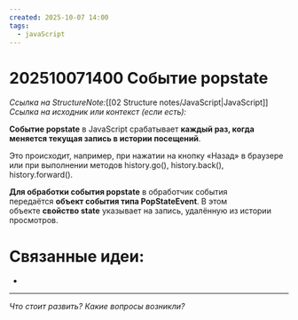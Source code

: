 ```yaml
---
created: 2025-10-07 14:00
tags:
  - javaScript
---
```

# 202510071400 Событие popstate

*Ссылка на StructureNote:*[[02 Structure notes/JavaScript|JavaScript]]
*Ссылка на исходник или контекст (если есть):* 

**Событие popstate** в JavaScript срабатывает **каждый раз, когда меняется текущая запись в истории посещений**. 

Это происходит, например, при нажатии на кнопку «Назад» в браузере или при выполнении методов history.go(), history.back(), history.forward().

**Для обработки события popstate** в обработчик события передаётся **объект события типа PopStateEvent**. В этом объекте **свойство state** указывает на запись, удалённую из истории просмотров. 

# Связанные идеи:

* 
---

*Что стоит развить? Какие вопросы возникли?*
